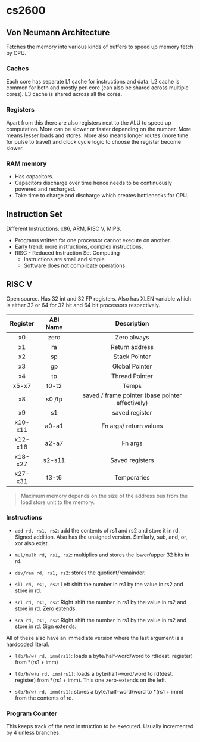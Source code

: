 # cs2600

## Von Neumann Architecture

Fetches the memory into various kinds of buffers to speed up memory fetch by CPU.

### Caches

Each core has separate L1 cache for instructions and data. L2 cache is common for both and mostly per-core (can also be shared across multiple cores). L3 cache is shared across all the cores.

### Registers

Apart from this there are also registers next to the ALU to speed up computation. More can be slower or faster depending on the number. More means lesser loads and stores. More also means longer routes (more time for pulse to travel) and clock cycle logic to choose the register become slower.

### RAM memory

- Has capacitors.
- Capacitors discharge over time hence needs to be continuously powered and recharged.
- Take time to charge and discharge which creates bottlenecks for CPU.

## Instruction Set

Different Instructions: x86, ARM, RISC V, MIPS.

- Programs written for one processor cannot execute on another.
- Early trend: more instructions, complex instructions.
- RISC - Reduced Instruction Set Computing
  - Instructions are small and simple
  - Software does not complicate operations.

## RISC V

Open source. Has 32 int and 32 FP registers. Also has XLEN variable which is either 32 or 64 for 32 bit and 64 bit processors respectively.

| Register | ABI Name |                   Description                    |
| :------: | :------: | :----------------------------------------------: |
|    x0    |   zero   |                   Zero always                    |
|    x1    |    ra    |                  Return address                  |
|    x2    |    sp    |                  Stack Pointer                   |
|    x3    |    gp    |                  Global Pointer                  |
|    x4    |    tp    |                  Thread Pointer                  |
|  x5-x7   |  t0-t2   |                      Temps                       |
|    x8    |  s0 /fp  | saved / frame pointer (base pointer effectively) |
|    x9    |    s1    |                  saved register                  |
| x10-x11  |  a0-a1   |              Fn args/ return values              |
| x12-x18  |  a2-a7   |                     Fn args                      |
| x18-x27  |  s2-s11  |                 Saved registers                  |
| x27-x31  |  t3-t6   |                   Temporaries                    |

> Maximum memory depends on the size of the address bus from the load store unit to the memory.

### Instructions

- `add rd, rs1, rs2`: add the contents of rs1 and rs2 and store it in rd. Signed addition. Also has the unsigned version. Similarly, sub, and, or, xor also exist.

- `mul/mulh rd, rs1, rs2`: multiplies and stores the lower/upper 32 bits in rd.

- `div/rem rd, rs1, rs2`: stores the quotient/remainder.

- `sll rd, rs1, rs2`: Left shift the number in rs1 by the value in rs2 and store in rd.

- `srl rd, rs1, rs2`: Right shift the number in rs1 by the value in rs2 and store in rd. Zero extends.

- `sra rd, rs1, rs2`: Right shift the number in rs1 by the value in rs2 and store in rd. Sign extends.

All of these also have an immediate version where the last argument is a hardcoded literal.

- `l(b/h/w) rd, imm(rs1)`: loads a byte/half-word/word to rd(dest. register) from \*(rs1 + imm)

- `l(b/h/w)u rd, imm(rs1)`: loads a byte/half-word/word to rd(dest. register) from \*(rs1 + imm). This one zero-extends on the left.

- `s(b/h/w) rd, imm(rs1)`: stores a byte/half-word/word to \*(rs1 + imm) from the contents of rd.

### Program Counter

This keeps track of the next instruction to be executed. Usually incremented by 4 unless branches.
